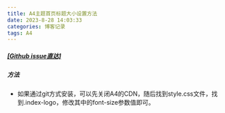 ```yaml
---
title: A4主题首页标题大小设置方法
date: 2023-8-28 14:03:33
categories: 博客记录
tags: A4
---
```


##### [[Github issue直达]](https://github.com/HiNinoJay/hexo-theme-A4/issues/44)

##### ***方法***
* 如果通过git方式安装，可以先关闭A4的CDN，随后找到style.css文件，找到.index-logo，修改其中的font-size参数值即可。

